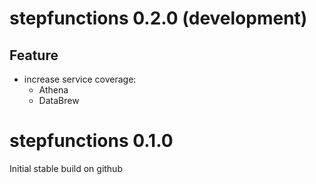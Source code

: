 # stepfunctions 0.2.0 (development)

## Feature
* increase service coverage:
  * Athena
  * DataBrew

# stepfunctions 0.1.0

Initial stable build on github
